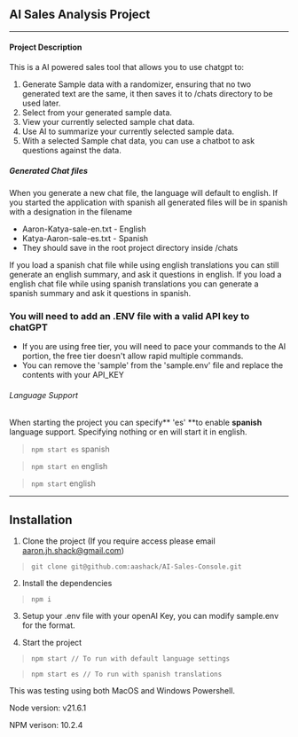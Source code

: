 ## AI Sales Analysis Project

------------

#### Project Description

This is a AI powered sales tool that allows you to use chatgpt to:
1. Generate Sample data with a randomizer, ensuring that no two generated text are the same, it then saves it to /chats directory to be used later.
1. Select from your generated sample data.
1. View your currently selected sample chat data.
1. Use AI to summarize your currently selected sample data.
1. With a selected Sample chat data, you can use a chatbot to ask questions against the data.


##### Generated Chat files

When you generate a new chat file, the language will default to english. If you started the application with spanish all generated files will be in spanish with a designation in the filename

- Aaron-Katya-sale-en.txt - English
- Katya-Aaron-sale-es.txt - Spanish
- They should save in the root project directory inside /chats

If you load a spanish chat file while using english translations you can still generate an english summary, and ask it questions in english. If you load a english chat file while using spanish translations you can generate a spanish summary and ask it questions in spanish.


### You will need to add an .ENV file with a valid API key to chatGPT

- If you are using free tier, you will need to pace your commands to the AI portion, the free tier doesn't allow rapid multiple commands.
- You can remove the 'sample' from the 'sample.env' file and replace the contents with your API_KEY

###### Language Support

When starting the project you can specify** 'es' **to enable **spanish** language support. Specifying nothing or en will start it in english.

>`npm start es` spanish

>`npm start en` english

>`npm start` english

------------

## Installation

1) Clone the project (If you require access please email aaron.jh.shack@gmail.com)
   
>`git clone git@github.com:aashack/AI-Sales-Console.git`

2) Install the dependencies

>`npm i`

3) Setup your .env file with your openAI Key, you can modify sample.env for the format.
   
4) Start the project
>`npm start // To run with default language settings`

>`npm start es // To run with spanish translations` 


This was testing using both MacOS and Windows Powershell.

Node version: v21.6.1

NPM verison: 10.2.4

